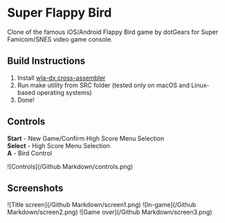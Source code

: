 # Super Flappy Bird
Clone of the famous iOS/Android Flappy Bird game by dotGears for Super Famicom/SNES video game console.

## Build Instructions

1) Install [wla-dx cross-assembler](https://github.com/vhelin/wla-dx)  
2) Run make utility from SRC folder (tested only on macOS and Linux-based operating systems)  
3) Done!  

## Controls

**Start** - New Game/Confirm High Score Menu Selection  
**Select** - High Score Menu Selection  
**A** - Bird Control  

![Controls](/Github Markdown/controls.png)

## Screenshots

![Title screen](/Github Markdown/screen1.png)
![In-game](/Github Markdown/screen2.png)
![Game over](/Github Markdown/screen3.png)
